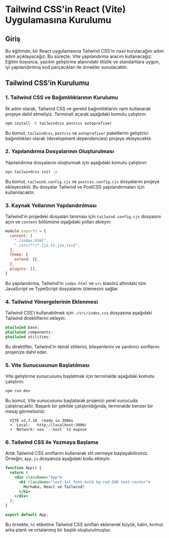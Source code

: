 # Tailwind CSS'in React (Vite) Uygulamasına Kurulumu

## Giriş

Bu eğitimde, bir React uygulamasına Tailwind CSS'in nasıl kurulacağını adım adım açıklayacağız. Bu süreçte, Vite yapılandırma aracını kullanacağız. Eğitim boyunca, yazılım geliştirme alanındaki titizlik ve standartlara uygun, iyi yapılandırılmış kod parçacıkları ile örnekler sunulacaktır.

## Tailwind CSS'in Kurulumu

### 1. Tailwind CSS ve Bağımlılıklarının Kurulumu

İlk adım olarak, Tailwind CSS ve gerekli bağımlılıklarını npm kullanarak projeye dahil etmeliyiz. Terminali açarak aşağıdaki komutu çalıştırın:

```bash
npm install -D tailwindcss postcss autoprefixer
```

Bu komut, `tailwindcss`, `postcss` ve `autoprefixer` paketlerini geliştirici bağımlılıkları olarak (development dependencies) projeye ekleyecektir.

### 2. Yapılandırma Dosyalarının Oluşturulması

Yapılandırma dosyalarını oluşturmak için aşağıdaki komutu çalıştırın:

```bash
npx tailwindcss init -p
```

Bu komut, `tailwind.config.cjs` ve `postcss.config.cjs` dosyalarını projeye ekleyecektir. Bu dosyalar Tailwind ve PostCSS yapılandırmaları için kullanılacaktır.

### 3. Kaynak Yollarının Yapılandırılması

Tailwind'in projedeki dosyaları tanıması için `tailwind.config.cjs` dosyasını açın ve `content` bölümüne aşağıdaki yolları ekleyin:

```javascript
module.exports = {
  content: [
    "./index.html",
    "./src/**/*.{js,ts,jsx,tsx}",
  ],
  theme: {
    extend: {},
  },
  plugins: [],
}
```

Bu yapılandırma, Tailwind'in `index.html` ve `src` klasörü altındaki tüm JavaScript ve TypeScript dosyalarını izlemesini sağlar.

### 4. Tailwind Yönergelerinin Eklenmesi

Tailwind CSS'i kullanabilmek için `./src/index.css` dosyasına aşağıdaki Tailwind direktiflerini ekleyin:

```css
@tailwind base;
@tailwind components;
@tailwind utilities;
```

Bu direktifler, Tailwind'in temel stillerini, bileşenlerini ve yardımcı sınıflarını projenize dahil eder.

### 5. Vite Sunucusunun Başlatılması

Vite geliştirme sunucusunu başlatmak için terminalde aşağıdaki komutu çalıştırın:

```bash
npm run dev
```

Bu komut, Vite sunucusunu başlatarak projenizi yerel sunucuda çalıştıracaktır. Başarılı bir şekilde çalıştırıldığında, terminalde benzer bir mesaj görmelisiniz:

```
  VITE v2.7.10  ready in 300ms
  ➜  Local:   http://localhost:3000/
  ➜  Network: use `--host` to expose
```

### 6. Tailwind CSS ile Yazmaya Başlama

Artık Tailwind CSS sınıflarını kullanarak stil vermeye başlayabilirsiniz. Örneğin, `App.js` dosyanıza aşağıdaki kodu ekleyin:

```jsx
function App() {
  return (
    <div className="App">
      <h1 className="text-3xl font-bold bg-red-500 text-center">
        Merhaba, React ve Tailwind!
      </h1>
    </div>
  );
}

export default App;
```

Bu örnekte, `h1` etiketine Tailwind CSS sınıfları eklenerek büyük, kalın, kırmızı arka planlı ve ortalanmış bir başlık oluşturulmuştur.


